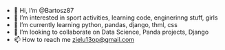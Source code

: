 - 👋 Hi, I’m @Bartosz87
- 👀 I’m interested in sport activities, learning code, enginerinng stuff, girls  
- 🌱 I’m currently learning python, pandas, django, thml, css
- 💞️ I’m looking to collaborate on Data Science, Panda projects, Django
- 📫 How to reach me zielu13op@gmail.com

<!---
Bartosz87/Bartosz87 is a ✨ special ✨ repository because its `README.md` (this file) appears on your GitHub profile.
You can click the Preview link to take a look at your changes.
--->
